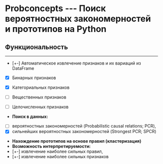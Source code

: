 # Probconcepts --- Поиск вероятностных закономерностей и прототипов на Python

## Функциональность
---

- [+-] Автоматическое извлечение признаков и их вариаций из DataFrame

- [x] Бинарных признаков
  
- [x] Категориальных признаков

- [ ] Вещественных признаков 
  
- [ ] Целочисленных признаков
  
- **Поиск в данных:**
- [ ] вероятностных закономерностей (Probabilistic causal relations; PCR),
- [x] сильнейших вероятностных закономерностей (Strongest PCR; SPCR)
- **Нахождение прототипов на основе правил (кластеризация)**
- **Возможность интерпретируемости:** 
- [+-] извлечение наиболее сильных правил,
- [+-] извлечение наиболее сильных признаков